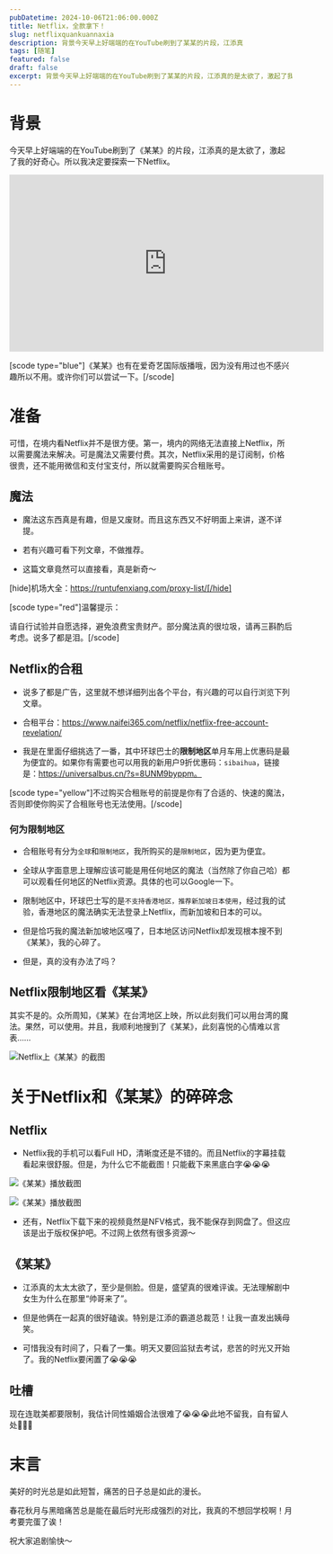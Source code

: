 ```yaml
---
pubDatetime: 2024-10-06T21:06:00.000Z
title: Netflix，全款拿下！
slug: netflixquankuannaxia
description: 背景今天早上好端端的在YouTube刷到了某某的片段，江添真
tags: [随笔]
featured: false
draft: false
excerpt: 背景今天早上好端端的在YouTube刷到了某某的片段，江添真的是太欲了，激起了我的好奇心。所以我决定要探索一下Netflix。scodetypeblue某某也有在爱奇艺国际版播哦，因为没有用过也不感兴
---
```


# 背景
今天早上好端端的在YouTube刷到了《某某》的片段，江添真的是太欲了，激起了我的好奇心。所以我决定要探索一下Netflix。

<iframe width="560" height="315" src="https://www.youtube.com/embed/dajxELy4Scw?si=ZfbMJXyMMf_IBTqu" title="YouTube video player" frameborder="0" allow="accelerometer; autoplay; clipboard-write; encrypted-media; gyroscope; picture-in-picture; web-share" referrerpolicy="strict-origin-when-cross-origin" allowfullscreen></iframe>

[scode type="blue"]《某某》也有在爱奇艺国际版播哦，因为没有用过也不感兴趣所以不用。或许你们可以尝试一下。[/scode]

# 准备
可惜，在境内看Netflix并不是很方便。第一，境内的网络无法直接上Netflix，所以需要魔法来解决。可是魔法又需要付费。其次，Netflix采用的是订阅制，价格很贵，还不能用微信和支付宝支付，所以就需要购买合租账号。

## 魔法
- 魔法这东西真是有趣，但是又废财。而且这东西又不好明面上来讲，遂不详提。
- 若有兴趣可看下列文章，不做推荐。
- 这篇文章竟然可以直接看，真是新奇～

[hide]机场大全：https://runtufenxiang.com/proxy-list/[/hide]

[scode type="red"]温馨提示：
请自行试验并自愿选择，避免浪费宝贵财产。部分魔法真的很垃圾，请再三斟酌后考虑。说多了都是泪。[/scode]

## Netflix的合租
- 说多了都是广告，这里就不想详细列出各个平台，有兴趣的可以自行浏览下列文章。
- 合租平台：https://www.naifei365.com/netflix/netflix-free-account-revelation/
- 我是在里面仔细挑选了一番，其中环球巴士的**限制地区**单月车用上优惠码是最为便宜的。如果你有需要也可以用我的新用户9折优惠码：`sibaihua`，链接是：https://universalbus.cn/?s=8UNM9byppm。

[scode type="yellow"]不过购买合租账号的前提是你有了合适的、快速的魔法，否则即使你购买了合租账号也无法使用。[/scode]

### 何为限制地区
- 合租账号有分为`全球`和`限制地区`，我所购买的是`限制地区`，因为更为便宜。
- 全球从字面意思上理解应该可能是用任何地区的魔法（当然除了你自己哈）都可以观看任何地区的Netflix资源。具体的也可以Google一下。
- 限制地区中，环球巴士写的是`不支持香港地区，推荐新加坡日本使用`，经过我的试验，香港地区的魔法确实无法登录上Netflix，而新加坡和日本的可以。
- 但是恰巧我的魔法新加坡地区嘎了，日本地区访问Netflix却发现根本搜不到《某某》，我的心碎了。
- 但是，真的没有办法了吗？

## Netflix限制地区看《某某》
其实不是的。众所周知，《某某》在台湾地区上映，所以此刻我们可以用台湾的魔法。果然，可以使用。并且，我顺利地搜到了《某某》，此刻喜悦的心情难以言表……
![Netflix上《某某》的截图](https://blog.cll.tw/usr/uploads/2025/08/385949028.png)

# 关于Netflix和《某某》的碎碎念
## Netflix
- Netflix我的手机可以看Full HD，清晰度还是不错的。而且Netflix的字幕挂载看起来很舒服。但是，为什么它不能截图！只能截下来黑底白字😭😭😭

![《某某》播放截图](https://blog.cll.tw/usr/uploads/2025/08/805539141.png)
![《某某》播放截图](https://blog.cll.tw/usr/uploads/2025/08/3506271155.png)

- 还有，Netflix下载下来的视频竟然是NFV格式，我不能保存到网盘了。但这应该是出于版权保护吧。不过网上依然有很多资源～

## 《某某》
- 江添真的太太太欲了，至少是侧脸。但是，盛望真的很难评诶。无法理解剧中女生为什么在那里“帅哥来了”。
- 但是他俩在一起真的很好磕诶。特别是江添的霸道总裁范！让我一直发出姨母笑。
- 可惜我没有时间了，只看了一集。明天又要回监狱去考试，悲苦的时光又开始了。我的Netflix要闲置了😭😭😭

## 吐槽
现在连耽美都要限制，我估计同性婚姻合法很难了😭😭😭此地不留我，自有留人处🤡🤡🤡

# 末言
美好的时光总是如此短暂，痛苦的日子总是如此的漫长。

春花秋月与黑暗痛苦总是能在最后时光形成强烈的对比，我真的不想回学校啊！月考要完蛋了诶！

祝大家追剧愉快～
